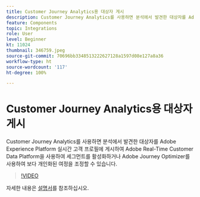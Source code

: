 ```yaml
---
title: Customer Journey Analytics용 대상자 게시
description: Customer Journey Analytics를 사용하면 분석에서 발견한 대상자를 Adobe Experience Platform 실시간 고객 프로필에 게시하여 Adobe Real-Time Customer Data Platform을 사용하여 세그먼트를 활성화하거나 Adobe Journey Optimizer를 사용하여 보다 개인화된 여정을 조정할 수 있습니다. (60~160자 사이여야 하지만 297자임)
feature: Components
topic: Integrations
role: User
level: Beginner
kt: 11024
thumbnail: 346759.jpeg
source-git-commit: 70696bb3348513222627128a1597d08e127a8a36
workflow-type: ht
source-wordcount: '117'
ht-degree: 100%

---
```



# Customer Journey Analytics용 대상자 게시

Customer Journey Analytics를 사용하면 분석에서 발견한 대상자를 Adobe Experience Platform 실시간 고객 프로필에 게시하여 Adobe Real-Time Customer Data Platform을 사용하여 세그먼트를 활성화하거나 Adobe Journey Optimizer를 사용하여 보다 개인화된 여정을 조정할 수 있습니다.

>[!VIDEO](https://video.tv.adobe.com/v/346759/?quality=12&learn=on)

자세한 내용은 [설명서](https://experienceleague.adobe.com/docs/analytics-platform/using/cja-components/audiences/audiences-overview.html?lang=ko)를 참조하십시오.
